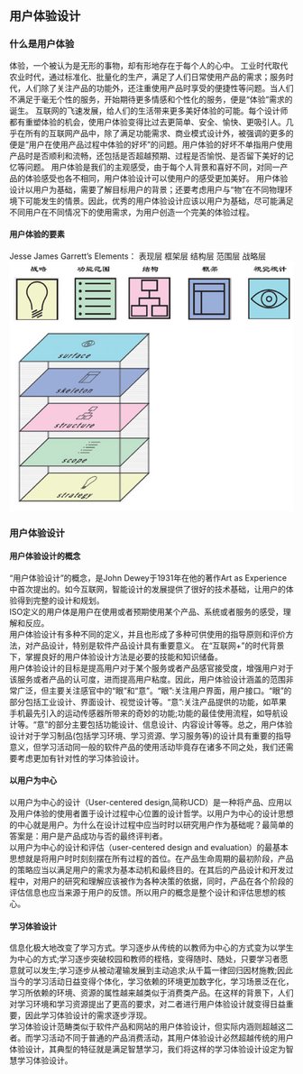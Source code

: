 ##  用户体验设计

### 什么是用户体验   
体验，一个被认为是无形的事物，却有形地存在于每个人的心中。
工业时代取代农业时代，通过标准化、批量化的生产，满足了人们日常使用产品的需求；服务时代，人们除了关注产品的功能外，还注重使用产品时享受的便捷性等问题。当人们不满足于毫无个性的服务，开始期待更多情感和个性化的服务，便是“体验”需求的诞生。
互联网的飞速发展，给人们的生活带来更多美好体验的可能。每个设计师都有重塑体验的机会，使用户体验变得比过去更简单、安全、愉快、更吸引人。几乎在所有的互联网产品中，除了满足功能需求、商业模式设计外，被强调的更多的便是“用户在使用产品过程中体验的好坏”的问题。用户体验的好坏不单指用户使用产品时是否顺利和流畅，还包括是否超越预期、过程是否愉悦、是否留下美好的记忆等问题。
用户体验是我们的主观感受，由于每个人背景和喜好不同，对同一产品的体验感受也各不相同，用户体验设计可以使用户的感受更加美好。
用户体验设计以用户为基础，需要了解目标用户的背景；还要考虑用户与“物”在不同物理环境下可能发生的情景。因此，优秀的用户体验设计应该以用户为基础，尽可能满足不同用户在不同情况下的使用需求，为用户创造一个完美的体验过程。

#### 用户体验的要素
Jesse James Garrett’s Elements：
表现层
框架层
结构层
范围层
战略层
![用户体验设计的五个层面](/assets/理论/用户体验设计的五个层面.png)
### 用户体验设计

#### 用户体验设计的概念
“用户体验设计”的概念，是John Dewey于1931年在他的著作Art as Experience中首次提出的。如今互联网，智能设计的发展提供了很好的技术基础，让用户的体验得到完整的设计和规划。    
ISO定义的用户体是用户在使用或者预期使用某个产品、系统或者服务的感受，理解和反应。      
用户体验设计有多种不同的定义，并且也形成了多种可供使用的指导原则和评价方法，对产品设计，特别是软件产品设计具有重要意义。
在“互联网+”的时代背景下，掌握良好的用户体验设计方法是必要的技能和知识储备。     
用户体验设计的目标是提高用户对于某个服务或者产品感官接受度，增强用户对于该服务或者产品的认可度，进而提高用户粘度。因此，用户体验设计涵盖的范围非常广泛，但主要关注感官中的“眼”和“意”。“眼”:关注用户界面，用户接口。“眼”的部分包括工业设计、界面设计、视觉设计等。“意”:关注产品提供的功能，如苹果手机最先引入的运动传感器所带来的奇妙的功能;功能的最佳使用流程，如导航设计等。“意”的部分主要包括功能设计、信息设计、内容设计等等。总之，用户体验设计对于学习制品(包括学习环境、学习资源、学习服务等)的设计具有重要的指导意义，但学习活动同一般的软件产品的使用活动毕竟存在诸多不同之处，我们还需要考虑更加有针对性的学习体验设计。

#### 以用户为中心
以用户为中心的设计（User-centered design,简称UCD）是一种将产品、应用以及用户体验的使用者置于设计过程中心位置的设计哲学。以用户为中心的设计思想的中心就是用户。为什么在设计过程中应当时时以研究用户作为基础呢？最简单的答案是：用户是产品成功与否的最终评判者。    
以用户为中心的设计和评估（user-centered design and evaluation）的最基本思想就是将用户时时刻刻摆在所有过程的首位。在产品生命周期的最初阶段，产品的策略应当以满足用户的需求为基本动机和最终目的。在其后的产品设计和开发过程中，对用户的研究和理解应该被作为各种决策的依据，同时，产品在各个阶段的评估信息也应当来源于用户的反馈。所以用户的概念是整个设计和评估思想的核心。

#### 学习体验设计
信息化极大地改变了学习方式。学习逐步从传统的以教师为中心的方式变为以学生为中心的方式;学习逐步突破校园和教师的桎梏，变得随时、随处，只要学习者愿意就可以发生;学习逐步从被动灌输发展到主动追求;从千篇一律回归因材施教;因此当今的学习活动日益变得个体化，学习依赖的环境更加数字化，学习场景泛在化，学习所依赖的环境、资源的属性越来越类似于消费类产品。在这样的背景下，人们对学习环境和学习资源提出了更高的要求，对二者进行用户体验设计就变得日益重要，因此学习体验设计的需求逐步浮现。     
学习体验设计范畴类似于软件产品和网站的用户体验设计，但实际内涵则超越这二者。而学习活动不同于普通的产品消费活动，其用户体验设计必然超越传统的用户体验设计，其典型的特征就是满足智慧学习，我们将这样的学习体验设计设定为智慧学习体验设计。

